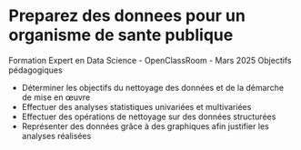 # Preparez des donnees pour un organisme de sante publique

Formation Expert en Data Science - OpenClassRoom - Mars 2025
Objectifs pédagogiques
- Déterminer les objectifs du nettoyage des données et de la démarche de mise en œuvre
- Effectuer des analyses statistiques univariées et multivariées
- Effectuer des opérations de nettoyage sur des données structurées
- Représenter des données grâce à des graphiques afin justifier les analyses réalisées
